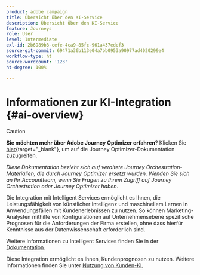 ```yaml
---
product: adobe campaign
title: Übersicht über den KI-Service
description: Übersicht über den KI-Service
feature: Journeys
role: User
level: Intermediate
exl-id: 2b6989b3-cefe-4ca9-85fc-961a437edef3
source-git-commit: 69471a36b113e04a7bb0953a90977ad4020299e4
workflow-type: ht
source-wordcount: '123'
ht-degree: 100%

---
```


# Informationen zur KI-Integration {#ai-overview}


>[!CAUTION]
>
>**Sie möchten mehr über Adobe Journey Optimizer erfahren**? Klicken Sie [hier](https://experienceleague.adobe.com/de/docs/journey-optimizer/using/ajo-home){target="_blank"}, um auf die Journey Optimizer-Dokumentation zuzugreifen.
>
>
>_Diese Dokumentation bezieht sich auf veraltete Journey Orchestration-Materialien, die durch Journey Optimizer ersetzt wurden. Wenden Sie sich an Ihr Accountteam, wenn Sie Fragen zu Ihrem Zugriff auf Journey Orchestration oder Journey Optimizer haben._


Die Integration mit Intelligent Services ermöglicht es Ihnen, die Leistungsfähigkeit von künstlicher Intelligenz und maschinellem Lernen in Anwendungsfällen mit Kundenerlebnissen zu nutzen. So können Marketing-Analysten mithilfe von Konfigurationen auf Unternehmensebene spezifische Prognosen für die Anforderungen der Firma erstellen, ohne dass hierfür Kenntnisse aus der Datenwissenschaft erforderlich sind.

Weitere Informationen zu Intelligent Services finden Sie in der [Dokumentation](https://experienceleague.adobe.com/docs/experience-platform/intelligent-services/home.html?lang=de).

Diese Integration ermöglicht es Ihnen, Kundenprognosen zu nutzen. Weitere Informationen finden Sie unter [Nutzung von Kunden-KI.](../ai-services/leveraging-customer-ai.md)

<!--* fatigue scores, see [Leveraging Journey AI](../ai-services/leveraging-fatigue-scores.md)-->
